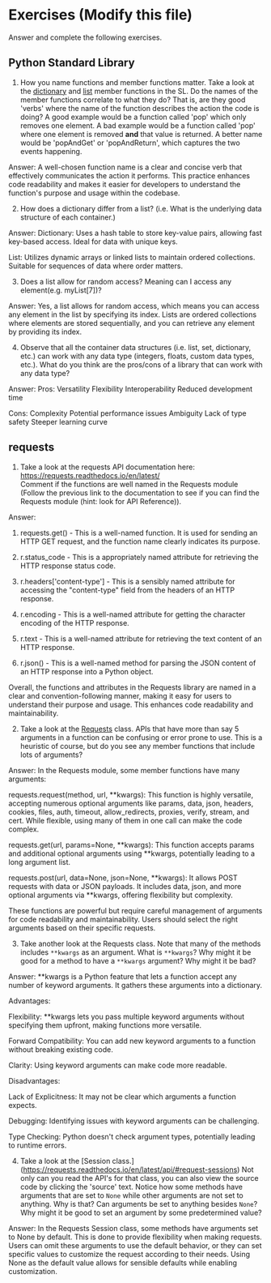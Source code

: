 # Exercises (Modify this file)

Answer and complete the following exercises.

## Python Standard Library

1. How you name functions and member functions matter. Take a look at the [dictionary](https://docs.python.org/3/library/stdtypes.html#typesmapping) 
and [list](https://docs.python.org/3/library/stdtypes.html#sequence-types-list-tuple-range) member functions in the SL. 
Do the names of the member functions correlate to what they do? That is, are they good 'verbs' where the name of the function describes the action the code is doing? A good example would be a function called 'pop' which only removes one element. A bad example would be a function called 'pop' where one element is removed **and** that value is returned. A better name would be 'popAndGet' or 'popAndReturn', which captures the two events happening.

Answer:
A well-chosen function name is a clear and concise verb that effectively communicates the action it performs. This practice enhances code readability and makes it easier for developers to understand the function's purpose and usage within the codebase.

2. How does a dictionary differ from a list? (i.e. What is the underlying data structure of each container.)

Answer:
Dictionary: Uses a hash table to store key-value pairs, allowing fast key-based access. Ideal for data with unique keys.

List: Utilizes dynamic arrays or linked lists to maintain ordered collections. Suitable for sequences of data where order matters.

3. Does a list allow for random access? Meaning can I access any element(e.g. myList[7])?

Answer:
Yes, a list allows for random access, which means you can access any element in the list by specifying its index. Lists are ordered collections where elements are stored sequentially, and you can retrieve any element by providing its index. 

4. Observe that all the container data structures (i.e. list, set, dictionary, etc.) can work with any data type (integers, floats, custom data types, etc.). 
What do you think are the pros/cons of a library that can work with any data type?

Answer:
Pros:
Versatility
Flexibility
Interoperability
Reduced development time

Cons:
Complexity
Potential performance issues
Ambiguity
Lack of type safety
Steeper learning curve

## requests

1. Take a look at the requests API documentation here: https://requests.readthedocs.io/en/latest/  
Comment if the functions are well named in the Requests module (Follow the previous link to the documentation to see if you can find the Requests module (hint: look for API Reference)).

Answer:
  1. requests.get() - This is a well-named function. It is used for sending an HTTP GET request, and the function name clearly indicates its purpose.

  2. r.status_code - This is a appropriately named attribute for retrieving the HTTP response status code.

  3. r.headers['content-type'] - This is a sensibly named attribute for accessing the "content-type" field from the headers of an HTTP response.

  4. r.encoding - This is a well-named attribute for getting the character encoding of the HTTP response.

  5. r.text - This is a well-named attribute for retrieving the text content of an HTTP response.

  6. r.json() - This is a well-named method for parsing the JSON content of an HTTP response into a Python object.

Overall, the functions and attributes in the Requests library are named in a clear and convention-following manner, making it easy for users to understand their purpose and usage. This enhances code readability and maintainability. 

2. Take a look at the [Requests](https://requests.readthedocs.io/en/latest/api/#lower-level-classes) class. APIs that have more than say 5 arguments in a function can be confusing or error prone to use. This is a heuristic of course, but do you see any member functions that include lots of arguments?

Answer:
In the Requests module, some member functions have many arguments:

requests.request(method, url, **kwargs): This function is highly versatile, accepting numerous optional arguments like params, data, json, headers, cookies, files, auth, timeout, allow_redirects, proxies, verify, stream, and cert. While flexible, using many of them in one call can make the code complex.

requests.get(url, params=None, **kwargs): This function accepts params and additional optional arguments using **kwargs, potentially leading to a long argument list.

requests.post(url, data=None, json=None, **kwargs): It allows POST requests with data or JSON payloads. It includes data, json, and more optional arguments via **kwargs, offering flexibility but complexity.

These functions are powerful but require careful management of arguments for code readability and maintainability. Users should select the right arguments based on their specific requests.

3. Take another look at the Requests class. Note that many of the methods includes `**kwargs` as an argument. What is `**kwargs`? Why might it be good for a method to have a `**kwargs` argument? Why might it be bad?  

Answer:
**kwargs is a Python feature that lets a function accept any number of keyword arguments. It gathers these arguments into a dictionary.

Advantages:

Flexibility: **kwargs lets you pass multiple keyword arguments without specifying them upfront, making functions more versatile.

Forward Compatibility: You can add new keyword arguments to a function without breaking existing code.

Clarity: Using keyword arguments can make code more readable.

Disadvantages:

Lack of Explicitness: It may not be clear which arguments a function expects.

Debugging: Identifying issues with keyword arguments can be challenging.

Type Checking: Python doesn't check argument types, potentially leading to runtime errors.

4. Take a look at the [Session class.] (https://requests.readthedocs.io/en/latest/api/#request-sessions) Not only can you read the API's for that class, you can also view the source code by clicking the 'source' text. 
Notice how some methods have arguments that are set to `None` while other arguments are not set to anything. Why is that? Can arguments be set to anything besides `None`? Why might it be good to set an argument by some predetermined value?

Answer:
In the Requests Session class, some methods have arguments set to None by default. This is done to provide flexibility when making requests. Users can omit these arguments to use the default behavior, or they can set specific values to customize the request according to their needs. Using None as the default value allows for sensible defaults while enabling customization.